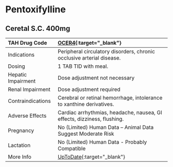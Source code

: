 # Pentoxifylline

## Ceretal S.C. 400mg

| TAH Drug Code      | [OCER4](https://www.tahsda.org.tw/drugs/hissearch.php?drug_code=OCER4){:target="_blank"}        |
|:-------------------|:------------------------------------------------------------------------------------------------|
| Indications        | Peripheral circulatory disorders, chronic occlusive arterial disease.                           |
| Dosing             | 1 TAB TID with meal.                                                                            |
| Hepatic Impairment | Dose adjustment not necessary                                                                   |
| Renal Impairment   | Dose adjustment required                                                                        |
| Contraindications  | Cerebral or retinal hemorrhage, intolerance to xanthine derivatives.                            |
| Adverse Effects    | Cardiac arrhythmias, headache, nausea, GI effects, dizziness, flushing.                         |
| Pregnancy          | No (Limited) Human Data – Animal Data Suggest Moderate Risk                                     |
| Lactation          | No (Limited) Human Data - Probably Compatible                                                   |
| More Info          | [UpToDate](https://www.uptodate.com/contents/pentoxifylline-drug-information){:target="_blank"} |

